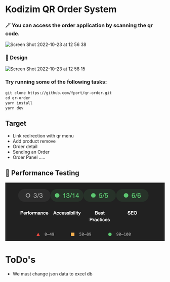 <h1>Kodizim QR Order System</h1>

### 🪄  You can access the order application by scanning the qr code.
<img width="373" alt="Screen Shot 2022-10-23 at 12 56 38" src="https://user-images.githubusercontent.com/56169582/197385732-a863ba5e-5980-4f8b-941a-2d033a9cae43.png">

### 🔗 Design
<img width="682" alt="Screen Shot 2022-10-23 at 12 58 15" src="https://user-images.githubusercontent.com/56169582/197385803-3ac329c0-abed-434b-9f3b-9ac0a72d8ae0.png">

### Try running some of the following tasks:
```shell
git clone https://github.com/fport/qr-order.git
cd qr-order
yarn install
yarn dev
```

<h2>Target</h2>

- Link redirection with qr menu
- Add product remove
- Order detail
- Sending an Order
- Order Panel
.....
  
<h2>🎉 Performance Testing</h2>
<img src="public/assets/img/performance.png" />


# ToDo's
- We must change json data to excel db
